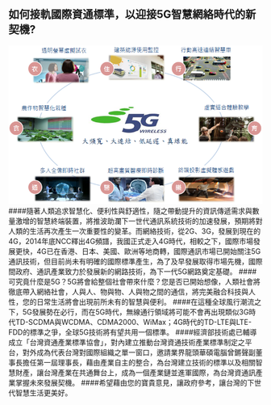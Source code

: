 ## 如何接軌國際資通標準，以迎接5G智慧網絡時代的新契機?
![](123.png)
####隨著人類追求智慧化、便利性與舒適性，隨之帶動提升的資訊傳遞需求與數量激增的智慧終端裝置，將推波助瀾下一世代通訊系統技術的加速發展，預期將對人類的生活再次產生一次重要性的變革。而網絡技術，從2G、3G，發展到現在的4G，2014年底NCC釋出4G頻譜，我國正式走入4G時代，相較之下，國際市場發展更快，4G已在香港、日本、美國、歐洲等地商轉，國際通訊市場已開始關注5G通訊技術，但目前尚未有明確的國際標準產生，為了及早發展取得市場先機，國際間政府、通訊產業致力於發展新的網路技術，為下一代5G網路奠定基礎。 
####可究竟什麼是5G？5G將會給整個社會帶來什麼？您是否已開始想像，人類社會將徹底帶入網絡社會，人與人、物與物、人與物之間的通信，將完美融合科技與人性，您的日常生活將會出現前所未有的智慧與便利。
####在這種全球風行潮流之下，5G發展勢在必行，而在5G時代，無線通行領域將可能不會再出現類似3G時代TD-SCDMA與WCDMA、CDMA2000、WiMax；4G時代的TD-LTE與LTE-FDD的標準之爭，全球5G技術將有望共用一個標準。
####經濟部技術處已輔導成立「台灣資通產業標準協會」，對內建立推動台灣資通技術產業標準制定之平台，對外成為代表台灣對國際組織之單一窗口，邀請業界龍頭華碩電腦曾鏘聲副董事長擔任第一屆理事長，藉由產業自主的整合，為台灣建立技術的標準以及相關智慧財產，讓台灣產業在共通舞台上，成為一個產業鏈並進軍國際，為台灣資通訊產業掌握未來發展契機。
####希望藉由您的寶貴意見，讓政府參考，讓台灣的下世代智慧生活更美好。

